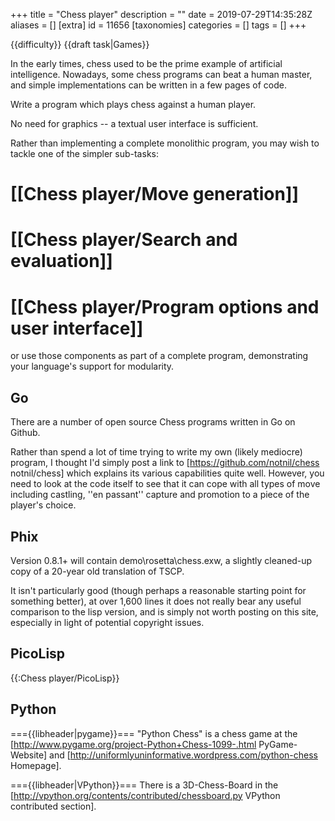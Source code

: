 +++
title = "Chess player"
description = ""
date = 2019-07-29T14:35:28Z
aliases = []
[extra]
id = 11656
[taxonomies]
categories = []
tags = []
+++

{{difficulty}}
{{draft task|Games}}

In the early times, chess used to be the prime example of artificial intelligence. Nowadays, some chess programs can beat a human master, and simple implementations can be written in a few pages of code.

Write a program which plays chess against a human player. 

No need for graphics -- a textual user interface is sufficient.

Rather than implementing a complete monolithic program, you may wish to tackle one of the simpler sub-tasks:

# [[Chess player/Move generation]]
# [[Chess player/Search and evaluation]]
# [[Chess player/Program options and user interface]]

or use those components as part of a complete program, demonstrating your language's support for modularity.


## Go

There are a number of open source Chess programs written in Go on Github.

Rather than spend a lot of time trying to write my own (likely mediocre) program, I thought I'd simply post a link to [https://github.com/notnil/chess notnil/chess] which explains its various capabilities quite well. However, you need to look at the code itself to see that it can cope with all types of move including castling, ''en passant'' capture and promotion to a piece of the player's choice.


## Phix

Version 0.8.1+ will contain demo\rosetta\chess.exw, a slightly cleaned-up copy of a 20-year old translation of TSCP.

It isn't particularly good (though perhaps a reasonable starting point for something better), at over 1,600 lines it does not really bear any useful comparison to the lisp version, and is simply not worth posting on this site, especially in light of potential copyright issues.


## PicoLisp

{{:Chess player/PicoLisp}}


## Python

==={{libheader|pygame}}===
"Python Chess" is a chess game at the [http://www.pygame.org/project-Python+Chess-1099-.html PyGame-Website] and [http://uniformlyuninformative.wordpress.com/python-chess Homepage].

==={{libheader|VPython}}===
There is a 3D-Chess-Board in the [http://vpython.org/contents/contributed/chessboard.py VPython contributed section].
